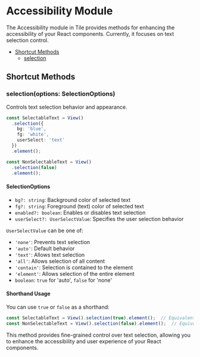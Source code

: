 # Accessibility Module

The Accessibility module in Tile provides methods for enhancing the accessibility of your React components. Currently, it focuses on text selection control.

- [Shortcut Methods](#shortcut-methods)
  - [selection](#selectionoptions-selectionoptions)

## Shortcut Methods

### selection(options: SelectionOptions)

Controls text selection behavior and appearance.

```typescript
const SelectableText = View()
  .selection({
    bg: 'blue',
    fg: 'white',
    userSelect: 'text'
  })
  .element();

const NonSelectableText = View()
  .selection(false)
  .element();
```

#### SelectionOptions

- `bg?: string`: Background color of selected text
- `fg?: string`: Foreground (text) color of selected text
- `enabled?: boolean`: Enables or disables text selection
- `userSelect?: UserSelectValue`: Specifies the user selection behavior

`UserSelectValue` can be one of:
- `'none'`: Prevents text selection
- `'auto'`: Default behavior
- `'text'`: Allows text selection
- `'all'`: Allows selection of all content
- `'contain'`: Selection is contained to the element
- `'element'`: Allows selection of the entire element
- `boolean`: `true` for 'auto', `false` for 'none'

#### Shorthand Usage

You can use `true` or `false` as a shorthand:

```typescript
const SelectableText = View().selection(true).element();  // Equivalent to { userSelect: 'auto' }
const NonSelectableText = View().selection(false).element();  // Equivalent to { userSelect: 'none' }
```

This method provides fine-grained control over text selection, allowing you to enhance the accessibility and user experience of your React components.